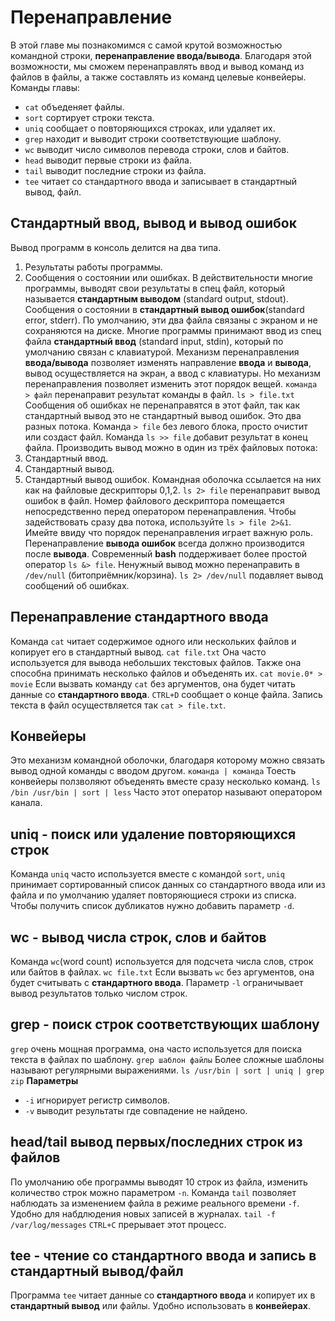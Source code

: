 # Перенаправление
В этой главе мы познакомимся с самой крутой возможностью командной строки,
__перенаправление ввода/вывода__. Благодаря этой возможности, мы сможем
перенаправлять ввод и вывод команд из файлов в файлы, а также составлять
из команд целевые конвейеры.
Команды главы:
- `cat` объеденяет файлы.
- `sort` сортирует строки текста.
- `uniq` сообщает о повторяющихся строках, или удаляет их.
- `grep` находит и выводит строки соответствующие шаблону.
- `wc` выводит число символов перевода строки, слов и байтов.
- `head` выводит первые строки из файла.
- `tail` выводит последние строки из файла.
- `tee` читает со стандартного ввода и записывает в стандартный вывод, файл.

## Стандартный ввод, вывод и вывод ошибок
Вывод программ в консоль делится на два типа.
1. Результаты работы программы.
2. Сообщения о состоянии или ошибках.
В действительности многие программы, выводят свои результаты в спец файл,
который называется __стандартным выводом__ (standard output, stdout).
Сообщения о состоянии в __стандартный вывод ошибок__(standard error, stderr).
По умолчанию, эти два файла связаны с экраном и не сохраняются на диске.
Многие программы принимают ввод из спец файла __стандартный ввод__
(standard input, stdin), который по умолчанию связан с клавиатурой.
Механизм перенаправления __ввода/вывода__ позволяет изменять направление
__ввода__ и __вывода__, вывод осуществляется на экран, а ввод с клавиатуры.
Но механизм перенаправления позволяет изменить этот порядок вещей.
`команда > файл` перенаправит результат команды в файл. `ls > file.txt` 
Сообщения об ошибках не перенаправятся в этот файл, так как стандартный
вывод это не стандартный вывод ошибок. Это два разных потока.
Команда `> file` без левого блока, просто очистит или создаст файл.
Команда `ls >> file` добавит результат в конец файла.
Производить вывод можно в один из трёх файловых потока:
0. Стандартный ввод.
1. Стандартный вывод.
2. Стандартный вывод ошибок.
Командная оболочка ссылается на них как на файловые дескрипторы 0,1,2.
`ls 2> file` перенаправит вывод ошибок в файл.
Номер файлового дескриптора помещается непосредственно перед оператором
перенаправления.
Чтобы задействовать сразу два потока, используйте `ls > file 2>&1`.
Имейте ввиду что порядок перенаправления играет важную роль.
Перенаправление __вывода ошибок__ всегда должно производится после __вывода__.
Современный __bash__ поддерживает более простой оператор `ls &> file`.
Ненужный вывод можно перенаправить в `/dev/null` (битоприёмник/корзина).
`ls 2> /dev/null` подавляет вывод сообщений об ошибках.

## Перенаправление стандартного ввода
Команда `cat` читает содержимое одного или нескольких файлов и копирует
его в стандартный вывод.
`cat file.txt`
Она часто используется для вывода небольших текстовых файлов.
Также она способна принимать несколько файлов и объеденять их.
`cat movie.0* > movie`
Если вызвать команду `cat` без аргументов, она будет читать данные со
__стандартного ввода__. `CTRL+D` сообщает о конце файла.
Запись текста в файл осуществляется так `cat > file.txt`.

## Конвейеры
Это механизм командной оболочки, благодаря которому можно связать вывод
одной команды с вводом другом.
`команда | команда`
Тоесть конвейеры ползволяют объеденять вместе сразу несколько команд.
`ls /bin /usr/bin | sort | less`
Часто этот оператор называют оператором канала.

## uniq - поиск или удаление повторяющихся строк
Команда `uniq` часто используется вместе с командой `sort`, `uniq` принимает
сортированный список данных со стандартного ввода или из файла и по
умолчанию удаляет повторяющиеся строки из списка.
Чтобы получить список дубликатов нужно добавить параметр `-d`.

## wc - вывод числа строк, слов и байтов
Команда `wc`(word count) используется для подсчета числа слов, строк или
байтов в файлах.
`wc file.txt`
Если вызвать `wc` без аргументов, она будет считывать с __стандартного ввода__.
Параметр `-l` ограничывает вывод результатов только числом строк.

## grep - поиск строк соответствующих шаблону
`grep` очень мощная программа, она часто используется для поиска текста в
файлах по шаблону.
`grep шаблон файлы`
Более сложные шаблоны называют регулярными выражениями.
`ls /usr/bin | sort | uniq | grep zip`
__Параметры__
- `-i` игнорирует регистр символов.
- `-v` выводит результаты где совпадение не найдено.
 
## head/tail вывод первых/последних строк из файлов
По умолчанию обе программы выводят 10 строк из файла, изменить количество
строк можно параметром `-n`.
Команда `tail` позволяет наблюдать за изменением файла в режиме реального
времени `-f`. Удобно для набдлюдения новых записей в журналах.
`tail -f /var/log/messages`
`CTRL+C` прерывает этот процесс.

## tee - чтение со стандартного ввода и запись в стандартный вывод/файл
Программа `tee` читает данные со __стандартного ввода__ и копирует их в
__стандартный вывод__ или файлы. Удобно использовать в __конвейерах__.


